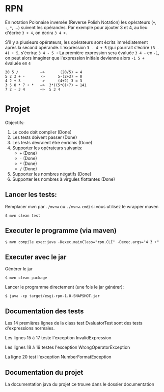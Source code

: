 # RPN


En notation Polonaise inversée (Reverse Polish Notation) les opérateurs (`+`, `-`, `*`, ...)
suivent les opérandes. Par exemple pour ajouter 3 et 4, au lieu d'écrire `3 + 4`, on écrira
`3 4 +`.

S'il y a plusieurs opérateurs, les opérateurs sont écrits immédiatement après la second opérande.
L'expression `3 - 4 + 5` (qui pourrait s'écrire `(3 - 4) + 5`, s'écrira:
`3 4 - 5 +`
La première expression sera évaluée `3 4 -` en `-1`, on peut alors imaginer que l'expression initiale
devienne alors `-1 5 +` évaluée en `4`

```
20 5 /          —>       (20/5) = 4
5 2 3 + -       ->      5-(2+3) = 0
4 2 + 3 -       —>      (4+2)-3 = 3
3 5 8 * 7 + *   —>  3*((5*8)+7) = 141
7 2 - 3 4       —>  5 3 4
```

# Projet

Objectifs:

1. Le code doit compiler (Done)
2. Les tests doivent passer (Done)
3. Les tests devraient être enrichis (Done)
4. Supporter les opérateurs suivants:
    * `+` (Done)
    * `-` (Done)
    * `*` (Done)
    * `/` (Done)
5. Supporter les nombres négatifs (Done)
6. Supporter les nombres à virgules flottantes (Done)

## Lancer les tests:

Remplacer mvn par `./mvnw` ou `./mvnw.cmd`) si vous utilisez le wrapper maven

```
$ mvn clean test
```

## Executer le programme (via maven)

```
$ mvn compile exec:java -Dexec.mainClass="rpn.CLI" -Dexec.args="4 3 +"
```

## Executer avec le jar

Générer le jar

```
$ mvn clean package
```

Lancer le programme directement (une fois le jar générer):

```
$ java -cp target/esgi-rpn-1.0-SNAPSHOT.jar
```

## Documentation des tests

Les 14 premières lignes de la class test EvaluatorTest sont des tests d'expressions normales.

Les lignes 15 à 17 teste l'exception InvalidExpression

Les lignes 18 à 19 testes l'exception WrongOperatorException

La ligne 20 test l'exception NumberFormatException

## Documentation du projet

La documentation java du projet ce trouve dans le dossier documentation